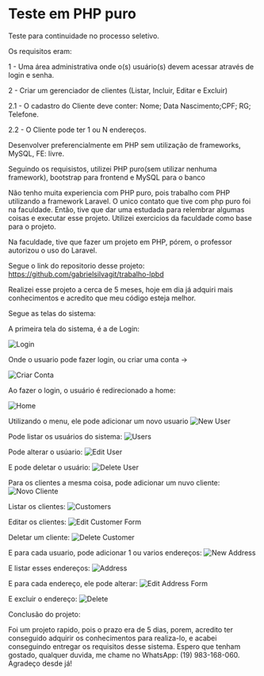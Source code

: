 # Teste em PHP puro

Teste para continuidade no processo seletivo.

Os requisitos eram: 

1 - Uma área administrativa onde o(s) usuário(s) devem acessar através de login e senha.

2 - Criar um gerenciador de clientes (Listar, Incluir, Editar e Excluir)

   2.1 - O cadastro do Cliente deve conter: Nome; Data Nascimento;CPF; RG; Telefone.
   
   2.2 - O Cliente pode ter 1 ou N endereços.

Desenvolver preferencialmente em PHP sem utilização de frameworks, MySQL, FE: livre.  

Seguindo os requisistos, utilizei PHP puro(sem utilizar nenhuma framework), bootstrap para frontend e MySQL para o banco

Não tenho muita experiencia com PHP puro, pois trabalho com PHP utilizando a framework Laravel. O unico contato que tive com php puro foi na faculdade.
Então, tive que dar uma estudada para relembrar algumas coisas e executar esse projeto. Utilizei exercicios da faculdade como base para o projeto.

Na faculdade, tive que fazer um projeto em PHP, pórem, o professor autorizou o uso do Laravel.

Segue o link do repositorio desse projeto: https://github.com/gabrielsilvagit/trabalho-lpbd

Realizei esse projeto a cerca de 5 meses, hoje em dia já adquiri mais conhecimentos e acredito que meu código esteja melhor.

Segue as telas do sistema:

A primeira tela do sistema, é a de Login:

![Login](https://github.com/gabrielsilvagit/teste-php-puro/blob/master/login.png)

Onde o usuario pode fazer login, ou criar uma conta ->

![Criar Conta](https://github.com/gabrielsilvagit/teste-php-puro/blob/master/criar-conta.png)

Ao fazer o login, o usuário é redirecionado a home:

![Home](https://github.com/gabrielsilvagit/teste-php-puro/blob/master/welcome.png)

Utilizando o menu, ele pode adicionar um novo usuario
![New User](https://github.com/gabrielsilvagit/teste-php-puro/blob/master/new-user.png)

Pode listar os usuários do sistema:
![Users](https://github.com/gabrielsilvagit/teste-php-puro/blob/master/users.png)

Pode alterar o usúario:
![Edit User](https://github.com/gabrielsilvagit/teste-php-puro/blob/master/edit-user.png)

E pode deletar o usuário:
![Delete User](https://github.com/gabrielsilvagit/teste-php-puro/blob/master/delete-user.png)

Para os clientes a mesma coisa, pode adicionar um nuvo cliente:
![Novo Cliente](https://github.com/gabrielsilvagit/teste-php-puro/blob/master/new-customer.png)

Listar os clientes:
![Customers](https://github.com/gabrielsilvagit/teste-php-puro/blob/master/customers.png)

Editar os clientes:
![Edit Customer Form](https://github.com/gabrielsilvagit/teste-php-puro/blob/master/edit-customer-form.png)

Deletar um cliente:
![Delete Customer](https://github.com/gabrielsilvagit/teste-php-puro/blob/master/delete-customer.png)

E para cada usuario, pode adicionar 1 ou varios endereços:
![New Address](https://github.com/gabrielsilvagit/teste-php-puro/blob/master/new-address.png)

E listar esses endereços:
![Address](https://github.com/gabrielsilvagit/teste-php-puro/blob/master/address.png)

E para cada endereço, ele pode alterar:
![Edit Address Form](https://github.com/gabrielsilvagit/teste-php-puro/blob/master/edit-address-form.png)

E excluir o endereço:
![Delete](https://github.com/gabrielsilvagit/teste-php-puro/blob/master/delete-address.png)


Conclusão do projeto:

Foi um projeto rapido, pois o prazo era de 5 dias, porem, acredito ter conseguido adquirir os conhecimentos para realiza-lo, e acabei conseguindo entregar os requisitos desse sistema. Espero que tenham gostado, qualquer duvida, me chame no WhatsApp: (19) 983-168-060. Agradeço desde já!






